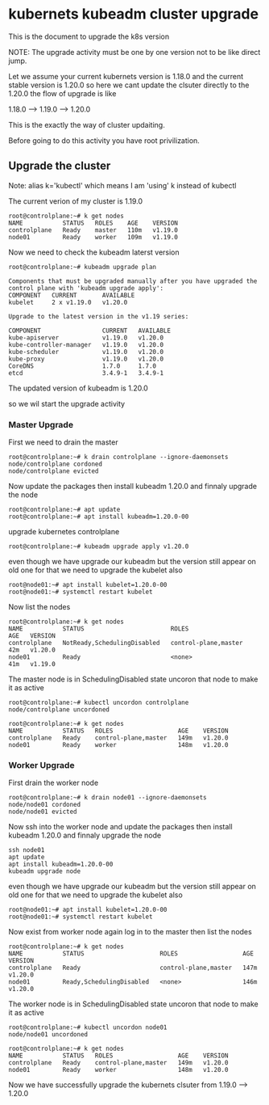 # kubernets kubeadm cluster upgrade 

This is the document to upgrade the k8s version 

NOTE: The upgrade activity must be one by one version not to be like direct jump. 

Let we assume your current kubernets version is 1.18.0 and the current stable version is 1.20.0 so here we cant update the clsuter directly to the 1.20.0 the flow of upgrade is like

  1.18.0 --> 1.19.0 --> 1.20.0

This is the exactly the way of cluster updaiting.

Before going to do this activity you have root privilization.

## Upgrade the cluster
Note: alias k='kubectl' which means I am 'using' k instead of kubectl

The current verion of my cluster is 1.19.0
```
root@controlplane:~# k get nodes
NAME           STATUS   ROLES    AGE    VERSION
controlplane   Ready    master   110m   v1.19.0
node01         Ready    worker   109m   v1.19.0
```
Now we need to check the kubeadm laterst version

```
root@controlplane:~# kubeadm upgrade plan

Components that must be upgraded manually after you have upgraded the control plane with 'kubeadm upgrade apply':
COMPONENT   CURRENT       AVAILABLE
kubelet     2 x v1.19.0   v1.20.0

Upgrade to the latest version in the v1.19 series:

COMPONENT                 CURRENT   AVAILABLE
kube-apiserver            v1.19.0   v1.20.0
kube-controller-manager   v1.19.0   v1.20.0
kube-scheduler            v1.19.0   v1.20.0
kube-proxy                v1.19.0   v1.20.0
CoreDNS                   1.7.0     1.7.0
etcd                      3.4.9-1   3.4.9-1
```

The updated version of kubeadm is 1.20.0 

so we wil start the upgrade activity

### Master Upgrade

First we need to drain the master 

```
root@controlplane:~# k drain controlplane --ignore-daemonsets
node/controlplane cordoned
node/controlplane evicted
```

Now update the packages then install kubeadm 1.20.0 and finnaly upgrade the node

```
root@controlplane:~# apt update
root@controlplane:~# apt install kubeadm=1.20.0-00
```
upgrade kubernetes controlplane

```
root@controlplane:~# kubeadm upgrade apply v1.20.0
```
even though we have upgrade our kubeadm but the version still appear on old one for that we need to upgrade the kubelet also

```
root@node01:~# apt install kubelet=1.20.0-00
root@node01:~# systemctl restart kubelet
```
Now list the nodes

```
root@controlplane:~# k get nodes
NAME           STATUS                        ROLES                  AGE   VERSION
controlplane   NotReady,SchedulingDisabled   control-plane,master   42m   v1.20.0
node01         Ready                         <none>                 41m   v1.19.0
```
The master node is in SchedulingDisabled state uncoron that node to make it as active
```
root@controlplane:~# kubectl uncordon controlplane
node/controlplane uncordoned

root@controlplane:~# k get nodes
NAME           STATUS   ROLES                  AGE    VERSION
controlplane   Ready    control-plane,master   149m   v1.20.0
node01         Ready    worker                 148m   v1.20.0
```


### Worker Upgrade

First drain the worker node 

```
root@controlplane:~# k drain node01 --ignore-daemonsets
node/node01 cordoned
node/node01 evicted
```

Now ssh into the worker node and update the packages then install kubeadm 1.20.0 and finnaly upgrade the node 
```
ssh node01
apt update
apt install kubeadm=1.20.0-00
kubeadm upgrade node
```

even though we have upgrade our kubeadm but the version still appear on old one for that we need to upgrade the kubelet also

```
root@node01:~# apt install kubelet=1.20.0-00
root@node01:~# systemctl restart kubelet
```
Now exist from worker node again log in to the master then list the nodes

```
root@controlplane:~# k get nodes
NAME           STATUS                     ROLES                  AGE    VERSION
controlplane   Ready                      control-plane,master   147m   v1.20.0
node01         Ready,SchedulingDisabled   <none>                 146m   v1.20.0
```
The worker node is in SchedulingDisabled state uncoron that node to make it as active 
```
root@controlplane:~# kubectl uncordon node01
node/node01 uncordoned

root@controlplane:~# k get nodes
NAME           STATUS   ROLES                  AGE    VERSION
controlplane   Ready    control-plane,master   149m   v1.20.0
node01         Ready    worker                 148m   v1.20.0
```

Now we have successfully upgrade the kubernets clsuter from 1.19.0 --> 1.20.0




